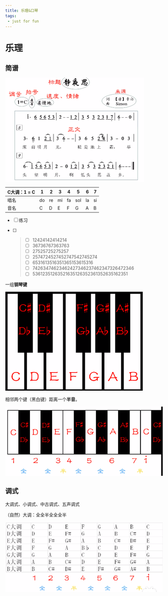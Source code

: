 ```yaml
---
title: 乐理&口琴
tags:
 - just for fun
---
```


# 乐理

## 简谱

![简谱](https://raw.githubusercontent.com/Acemyzoe/myblog/master/blog-img/%E7%AE%80%E8%B0%B1.png)

| C大调：1 = C | 1    | 2    | 3    | 4    | 5    | 6    | 7    |
| ------------ | ---- | ---- | ---- | ---- | ---- | ---- | ---- |
| 唱名         | do   | re   | mi   | fa   | sol  | la   | si   |
| 音名         | C    | D    | E    | F    | G    | A    | B    |

- [ ] 练习

- [ ] > - [ ] 12424142414214
  > - [ ] 36736767363763
  > - [ ] 27525725275257
  > - [ ] 2574724527452747542745274
  > - [ ] 6531613516351365153615316
  > - [ ] 74263474623462427346237462347326472346
  > - [ ] 53612351263521635126352361352635162351

一组**钢琴键**

![琴键](https://raw.githubusercontent.com/Acemyzoe/myblog/master/blog-img/%E7%90%B4%E9%94%AE.png)

相邻两个键（黑白键）距离一个**半音**。

![全全半全全全半](https://raw.githubusercontent.com/Acemyzoe/myblog/master/blog-img/%E5%85%A8%E5%85%A8%E5%8D%8A%E5%85%A8%E5%85%A8%E5%85%A8%E5%8D%8A.png)

## 调式

大调式、小调式、中古调式、五声调式

（自然）大调：全全半全全全半

![音阶](https://raw.githubusercontent.com/Acemyzoe/myblog/master/blog-img/%E9%9F%B3%E9%98%B6.png)

